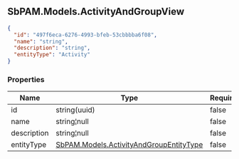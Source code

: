 
<h2 id="tocS_SbPAM.Models.ActivityAndGroupView">SbPAM.Models.ActivityAndGroupView</h2>

<a id="schemasbpam.models.activityandgroupview"></a>
<a id="schema_SbPAM.Models.ActivityAndGroupView"></a>
<a id="tocSsbpam.models.activityandgroupview"></a>
<a id="tocssbpam.models.activityandgroupview"></a>

```json
{
  "id": "497f6eca-6276-4993-bfeb-53cbbbba6f08",
  "name": "string",
  "description": "string",
  "entityType": "Activity"
}

```

### Properties

|Name|Type|Required|Restrictions|Description|
|---|---|---|---|---|
|id|string(uuid)|false|none|none|
|name|string¦null|false|none|none|
|description|string¦null|false|none|none|
|entityType|[SbPAM.Models.ActivityAndGroupEntityType](#schemasbpam.models.activityandgroupentitytype)|false|none|none|



